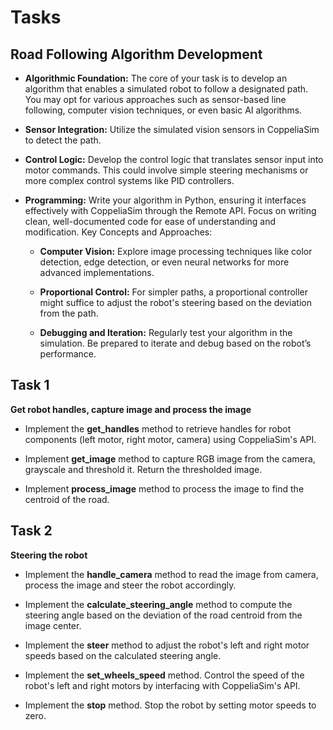# Tasks


## Road Following Algorithm Development

- **Algorithmic Foundation:** The core of your task is to develop an algorithm that enables a simulated robot to follow a designated path. You may opt for various approaches such as sensor-based line following, computer vision techniques, or even basic AI algorithms.

- **Sensor Integration:** Utilize the simulated vision sensors in CoppeliaSim to detect the path.

- **Control Logic:** Develop the control logic that translates sensor input into motor commands.
This could involve simple steering mechanisms or more complex control systems like PID controllers.

- **Programming:** Write your algorithm in Python, ensuring it interfaces effectively with CoppeliaSim through the Remote API. Focus on writing clean, well-documented code for ease of understanding and modification.
Key Concepts and Approaches:

    - **Computer Vision:** Explore image processing techniques like color detection, edge detection, or even neural networks for more advanced implementations.

    - **Proportional Control:** For simpler paths, a proportional controller might suffice to adjust the robot's steering based on the deviation from the path.

    - **Debugging and Iteration:** Regularly test your algorithm in the simulation. Be prepared to iterate and debug based on the robot’s performance.

## Task 1

**Get robot handles, capture image and process the image**

- Implement the **get_handles** method to retrieve handles for robot components (left motor, right motor, camera) using CoppeliaSim's API. 

- Implement **get_image** method to capture RGB image from the camera, grayscale and threshold it. Return the thresholded image.

- Implement **process_image** method to process the image to find the centroid of the road.


## Task 2

**Steering the robot**

- Implement the **handle_camera** method to read the image from camera, process the image and steer the robot accordingly.

- Implement the **calculate_steering_angle** method to compute the steering angle based on the deviation of the road centroid from the image center.  

- Implement the **steer** method to adjust the robot's left and right motor speeds based on the calculated steering angle. 

- Implement the **set_wheels_speed** method. Control the speed of the robot's left and right motors by interfacing with CoppeliaSim's API.

- Implement the **stop** method. Stop the robot by setting motor speeds to zero. 


